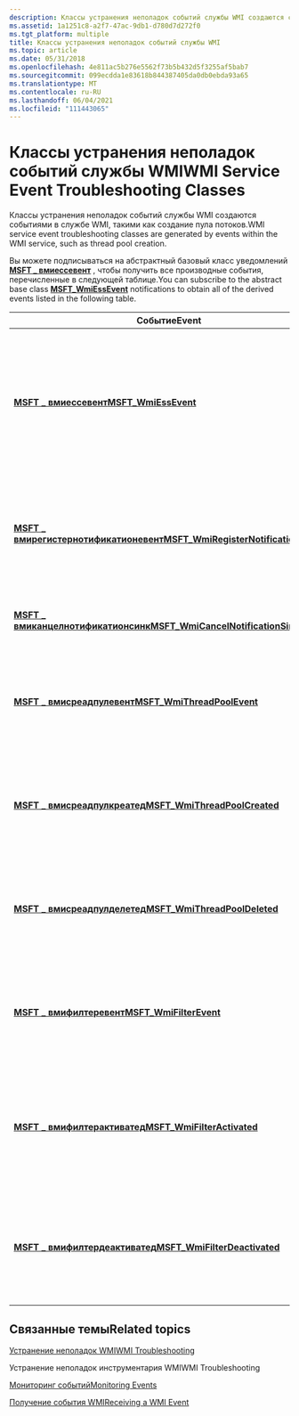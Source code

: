 ```yaml
---
description: Классы устранения неполадок событий службы WMI создаются событиями в службе WMI, такими как создание пула потоков.
ms.assetid: 1a1251c8-a2f7-47ac-9db1-d780d7d272f0
ms.tgt_platform: multiple
title: Классы устранения неполадок событий службы WMI
ms.topic: article
ms.date: 05/31/2018
ms.openlocfilehash: 4e811ac5b276e5562f73b5b432d5f3255af5bab7
ms.sourcegitcommit: 099ecdda1e83618b844387405da0db0ebda93a65
ms.translationtype: MT
ms.contentlocale: ru-RU
ms.lasthandoff: 06/04/2021
ms.locfileid: "111443065"
---
```

# <a name="wmi-service-event-troubleshooting-classes"></a><span data-ttu-id="98102-103">Классы устранения неполадок событий службы WMI</span><span class="sxs-lookup"><span data-stu-id="98102-103">WMI Service Event Troubleshooting Classes</span></span>

<span data-ttu-id="98102-104">Классы устранения неполадок событий службы WMI создаются событиями в службе WMI, такими как создание пула потоков.</span><span class="sxs-lookup"><span data-stu-id="98102-104">WMI service event troubleshooting classes are generated by events within the WMI service, such as thread pool creation.</span></span>

<span data-ttu-id="98102-105">Вы можете подписываться на абстрактный базовый класс уведомлений [**MSFT \_ вмиессевент**](/previous-versions/windows/desktop/wmisystemprov/msft-wmiessevent) , чтобы получить все производные события, перечисленные в следующей таблице.</span><span class="sxs-lookup"><span data-stu-id="98102-105">You can subscribe to the abstract base class [**MSFT\_WmiEssEvent**](/previous-versions/windows/desktop/wmisystemprov/msft-wmiessevent) notifications to obtain all of the derived events listed in the following table.</span></span>



|   <span data-ttu-id="98102-106">Событие</span><span class="sxs-lookup"><span data-stu-id="98102-106">Event</span></span>                                                                                        |   <span data-ttu-id="98102-107">Описание</span><span class="sxs-lookup"><span data-stu-id="98102-107">Description</span></span>                                                                                             |
|-------------------------------------------------------------------------------------------|-----------------------------------------------------------------------------------------------------|
| [<span data-ttu-id="98102-108">**MSFT \_ вмиессевент**</span><span class="sxs-lookup"><span data-stu-id="98102-108">**MSFT\_WmiEssEvent**</span></span>](/previous-versions/windows/desktop/wmisystemprov/msft-wmiessevent)                                   | <span data-ttu-id="98102-109">Родительский класс для всех самособытий подсистемы событий (ESS) инструментарий управления Windows (WMI) (WMI).</span><span class="sxs-lookup"><span data-stu-id="98102-109">Parent class for all Windows Management Instrumentation (WMI) Eventing SubSystem (ESS) self events.</span></span> |
| [<span data-ttu-id="98102-110">**MSFT \_ вмирегистернотификатионевент**</span><span class="sxs-lookup"><span data-stu-id="98102-110">**MSFT\_WmiRegisterNotificationEvent**</span></span>](/previous-versions/windows/desktop/wmisystemprov/msft-wmiregisternotificationevent) | <span data-ttu-id="98102-111">Представляет создание приемника событий для уведомления для запроса события.</span><span class="sxs-lookup"><span data-stu-id="98102-111">Represents the creation of an event sink for notification for an event query.</span></span>                       |
| [<span data-ttu-id="98102-112">**MSFT \_ вмиканцелнотификатионсинк**</span><span class="sxs-lookup"><span data-stu-id="98102-112">**MSFT\_WmiCancelNotificationSink**</span></span>](/previous-versions/windows/desktop/wmisystemprov/msft-wmicancelnotificationsink)       | <span data-ttu-id="98102-113">создается при отмене приемника событий.</span><span class="sxs-lookup"><span data-stu-id="98102-113">generated when an event sink is canceled.</span></span>                                                           |
| [<span data-ttu-id="98102-114">**MSFT \_ вмисреадпулевент**</span><span class="sxs-lookup"><span data-stu-id="98102-114">**MSFT\_WmiThreadPoolEvent**</span></span>](/previous-versions/windows/desktop/wmisystemprov/msft-wmithreadpoolevent)                     | <span data-ttu-id="98102-115">предоставляет уведомления о событиях потоков в подсистеме событий WMI (ESS).</span><span class="sxs-lookup"><span data-stu-id="98102-115">provides notification of thread events in the WMI Event Sub System (ESS).</span></span>                           |
| [<span data-ttu-id="98102-116">**MSFT \_ вмисреадпулкреатед**</span><span class="sxs-lookup"><span data-stu-id="98102-116">**MSFT\_WmiThreadPoolCreated**</span></span>](/previous-versions/windows/desktop/wmisystemprov/msft-wmithreadpoolcreated)                 | <span data-ttu-id="98102-117">Предоставляет уведомление при создании потока в подсистеме событий WMI (ESS).</span><span class="sxs-lookup"><span data-stu-id="98102-117">Provides notification when a thread is created in the WMI Event Sub System (ESS).</span></span>                   |
| [<span data-ttu-id="98102-118">**MSFT \_ вмисреадпулделетед**</span><span class="sxs-lookup"><span data-stu-id="98102-118">**MSFT\_WmiThreadPoolDeleted**</span></span>](/previous-versions/windows/desktop/wmisystemprov/msft-wmithreadpooldeleted)                 | <span data-ttu-id="98102-119">Предоставляет уведомление при удалении потока в подсистеме событий WMI (ESS).</span><span class="sxs-lookup"><span data-stu-id="98102-119">Provides notification when a thread is deleted in the WMI Event Sub System (ESS).</span></span>                   |
| [<span data-ttu-id="98102-120">**MSFT \_ вмифилтеревент**</span><span class="sxs-lookup"><span data-stu-id="98102-120">**MSFT\_WmiFilterEvent**</span></span>](/previous-versions/windows/desktop/wmisystemprov/msft-wmifilterevent)                             | <span data-ttu-id="98102-121">Родительский класс для всех событий фильтра для постоянного потребителя событий.</span><span class="sxs-lookup"><span data-stu-id="98102-121">Parent class for all permanent event consumer filter events.</span></span>                                        |
| [<span data-ttu-id="98102-122">**MSFT \_ вмифилтерактиватед**</span><span class="sxs-lookup"><span data-stu-id="98102-122">**MSFT\_WmiFilterActivated**</span></span>](/previous-versions/windows/desktop/wmisystemprov/msft-wmifilteractivated)                     | <span data-ttu-id="98102-123">Определяет успешную активацию постоянного фильтра подписки потребителя событий.</span><span class="sxs-lookup"><span data-stu-id="98102-123">Defines the successful activation of a permanent event consumer subscription filter.</span></span>                |
| [<span data-ttu-id="98102-124">**MSFT \_ вмифилтердеактиватед**</span><span class="sxs-lookup"><span data-stu-id="98102-124">**MSFT\_WmiFilterDeactivated**</span></span>](/previous-versions/windows/desktop/wmisystemprov/msft-wmifilterdeactivated)                 | <span data-ttu-id="98102-125">Определяет успешную деактивацию фильтра постоянной подписки потребителя.</span><span class="sxs-lookup"><span data-stu-id="98102-125">Defines the successful deactivation of a permanent consumer subscription filter.</span></span>                    |



 

## <a name="related-topics"></a><span data-ttu-id="98102-126">Связанные темы</span><span class="sxs-lookup"><span data-stu-id="98102-126">Related topics</span></span>

<dl> <dt>

[<span data-ttu-id="98102-127">Устранение неполадок WMI</span><span class="sxs-lookup"><span data-stu-id="98102-127">WMI Troubleshooting</span></span>](wmi-troubleshooting.md)
</dt> <dt>

<span data-ttu-id="98102-128">Устранение неполадок инструментария WMI</span><span class="sxs-lookup"><span data-stu-id="98102-128">WMI Troubleshooting</span></span>
</dt> <dt>

[<span data-ttu-id="98102-129">Мониторинг событий</span><span class="sxs-lookup"><span data-stu-id="98102-129">Monitoring Events</span></span>](monitoring-events.md)
</dt> <dt>

[<span data-ttu-id="98102-130">Получение события WMI</span><span class="sxs-lookup"><span data-stu-id="98102-130">Receiving a WMI Event</span></span>](receiving-a-wmi-event.md)
</dt> </dl>

 

 
